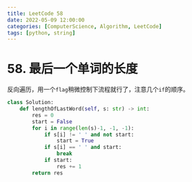 ```yaml
---
title: LeetCode 58
date: 2022-05-09 12:00:00
categories: [ComputerScience, Algorithm, LeetCode]
tags: [python, string]
---
```


# 58. 最后一个单词的长度

反向遍历，用一个`flag`稍微控制下流程就行了，注意几个`if`的顺序。

```python
class Solution:
    def lengthOfLastWord(self, s: str) -> int:
        res = 0
        start = False
        for i in range(len(s)-1, -1, -1):
            if s[i] != ' ' and not start:
                start = True
            if s[i] == ' ' and start:
                break
            if start:
                res += 1
        return res
```

